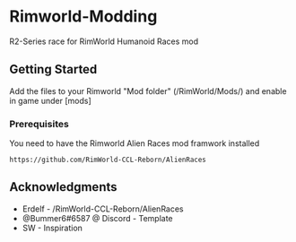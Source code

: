 # Rimworld-Modding
 R2-Series race for RimWorld Humanoid Races mod

## Getting Started

Add the files to your Rimworld "Mod folder" (/RimWorld/Mods/) and enable in game under [mods]

### Prerequisites

You need to have the Rimworld Alien Races mod framwork installed
```
https://github.com/RimWorld-CCL-Reborn/AlienRaces
```

## Acknowledgments

* Erdelf - /RimWorld-CCL-Reborn/AlienRaces
* @Bummer6#6587 @ Discord - Template
* SW - Inspiration

